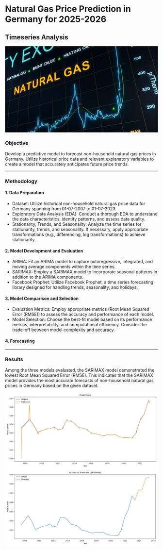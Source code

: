 # Natural Gas Price Prediction in Germany for 2025-2026
## Timeseries Analysis

<img class="center-fit" src="NG.jpeg">


### Objective

Develop a predictive model to forecast non-household natural gas prices in Germany. Utilize historical price data and relevant explanatory variables to create a model that accurately anticipates future price trends.

--------------------------------------------------

### Methodology
#### 1. Data Preparation

- Dataset: Utilize historical non-household natural gas price data for Germany spanning from 01-07-2007 to 01-07-2023.
- Exploratory Data Analysis (EDA): Conduct a thorough EDA to understand the data characteristics, identify patterns, and assess data quality.
- Stationarity, Trends, and Seasonality: Analyze the time series for stationarity, trends, and seasonality. If necessary, apply appropriate transformations (e.g., differencing, log transformations) to achieve stationarity.

#### 2. Model Development and Evaluation

- ARIMA: Fit an ARIMA model to capture autoregressive, integrated, and moving average components within the time series.
- SARIMAX: Employ a SARIMAX model to incorporate seasonal patterns in addition to the ARIMA components.
- Facebook Prophet: Utilize Facebook Prophet, a time series forecasting library designed for handling trends, seasonality, and holidays.

#### 3. Model Comparison and Selection

- Evaluation Metrics: Employ appropriate metrics (Root Mean Squared Error (RMSE)) to assess the accuracy and performance of each model.
- Model Selection: Choose the best-fit model based on its performance metrics, interpretability, and computational efficiency. Consider the trade-off between model complexity and accuracy.

#### 4. Forecasting
------------------------------------------------------

### Results

Among the three models evaluated, the SARIMAX model demonstrated the lowest Root Mean Squared Error (RMSE). This indicates that the SARIMAX model provides the most accurate forecasts of non-household natural gas prices in Germany based on the given dataset.

<img src='predictions.png'>

<img src='gas_price_forecast.png'>
